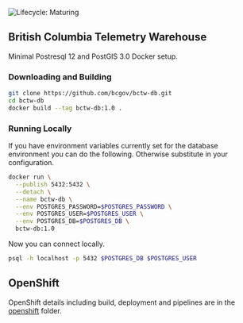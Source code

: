 ![Lifecycle: Maturing](https://img.shields.io/badge/Lifecycle-Maturing-007EC6)

## British Columbia Telemetry Warehouse

Minimal Postresql 12 and PostGIS 3.0 Docker setup.

### Downloading and Building
```bash
git clone https://github.com/bcgov/bctw-db.git
cd bctw-db
docker build --tag bctw-db:1.0 .
```

### Running Locally
If you have environment variables currently set for the database environment you can do the following. Otherwise substitute in your configuration.
```bash
docker run \
  --publish 5432:5432 \
  --detach \
  --name bctw-db \
  --env POSTGRES_PASSWORD=$POSTGRES_PASSWORD \
  --env POSTGRES_USER=$POSTGRES_USER \
  --env POSTGRES_DB=$POSTGRES_DB \
  bctw-db:1.0
```

Now you can connect locally.
```bash
psql -h localhost -p 5432 $POSTGRES_DB $POSTGRES_USER
```

## OpenShift ##

OpenShift details including build, deployment and pipelines are in the [openshift](openshift/README.md) folder.
